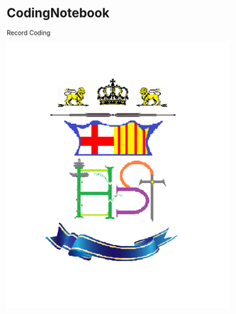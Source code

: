 # CodingNotebook

Record Coding

![image](https://github.com/harrytsz/CodingNotebook/blob/master/Pictures/PIC.PNG)
